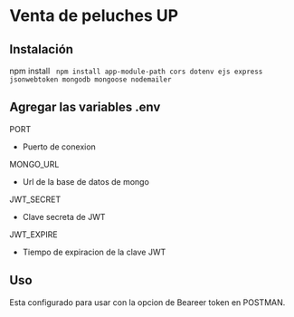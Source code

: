 # Venta de peluches UP
## Instalación

 
 npm install 
``` npm install app-module-path cors dotenv ejs express jsonwebtoken mongodb mongoose nodemailer```

## Agregar las variables .env

PORT 
* Puerto de conexion

MONGO_URL 
* Url de la base de datos de mongo

JWT_SECRET
* Clave secreta de JWT

JWT_EXPIRE
* Tiempo de expiracion de la clave JWT

## Uso

Esta configurado para usar con la opcion de Beareer token en POSTMAN.
